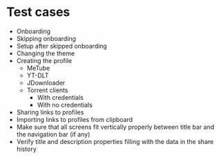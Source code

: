 # Test cases

- Onboarding
- Skipping onboarding
- Setup after skipped onboarding
- Changing the theme
- Creating the profile
  - MeTube
  - YT-DLT
  - JDownloader
  - Torrent clients
    - With credentials
    - With no credentials
- Sharing links to profiles
- Importing links to profiles from clipboard
- Make sure that all screens fit vertically properly between title bar and the navigation bar (if any)
- Verify title and description properties filling with the data in the share history
